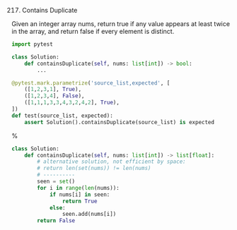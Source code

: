 <!--
The MIT License (MIT)

Copyright (c) 2023-2024 Almaz Ilaletdinov <a.ilaletdinov@yandex.ru>

Permission is hereby granted, free of charge, to any person obtaining a copy
of this software and associated documentation files (the "Software"), to deal
in the Software without restriction, including without limitation the rights
to use, copy, modify, merge, publish, distribute, sublicense, and/or sell
copies of the Software, and to permit persons to whom the Software is
furnished to do so, subject to the following conditions:

The above copyright notice and this permission notice shall be included in all
copies or substantial portions of the Software.

THE SOFTWARE IS PROVIDED "AS IS", WITHOUT WARRANTY OF ANY KIND,
EXPRESS OR IMPLIED, INCLUDING BUT NOT LIMITED TO THE WARRANTIES OF
MERCHANTABILITY, FITNESS FOR A PARTICULAR PURPOSE AND NONINFRINGEMENT.
IN NO EVENT SHALL THE AUTHORS OR COPYRIGHT HOLDERS BE LIABLE FOR ANY CLAIM,
DAMAGES OR OTHER LIABILITY, WHETHER IN AN ACTION OF CONTRACT, TORT OR
OTHERWISE, ARISING FROM, OUT OF OR IN CONNECTION WITH THE SOFTWARE OR THE USE
OR OTHER DEALINGS IN THE SOFTWARE.
-->
217. Contains Duplicate

Given an integer array nums, return true if any value appears at least twice in the array, and return false if every element is distinct.

```python
import pytest

class Solution:
    def containsDuplicate(self, nums: list[int]) -> bool:
        ...

@pytest.mark.parametrize('source_list,expected', [
    ([1,2,3,1], True),
    ([1,2,3,4], False),
    ([1,1,1,3,3,4,3,2,4,2], True),
])
def test(source_list, expected):
    assert Solution().containsDuplicate(source_list) is expected
```

%

```python
class Solution:
    def containsDuplicate(self, nums: list[int]) -> list[float]:
        # alternative solution, not efficient by space:
        # return len(set(nums)) != len(nums)
        # ----------
        seen = set()
        for i in range(len(nums)):
            if nums[i] in seen:
                return True
            else:
                seen.add(nums[i])
        return False
```
